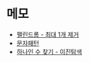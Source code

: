 # 메모

* [팰린드롬 - 최대 1개 제거](LeeCode/680_ValidPalindrome2)
* [문자패턴](LeetCOde/290_WordPattern)
* [하나인 수 찾기 - 이진탐색](LeetCode/540_SingleElementInASortedArray)
